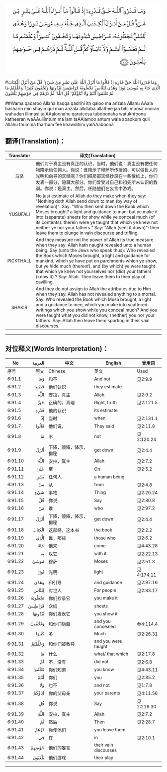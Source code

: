![006:091](images/006_091.gif)

#وَمَا قَدَرُوا اللَّهَ حَقَّ قَدْرِهِ إِذْ قَالُوا مَا أَنْزَلَ اللَّهُ عَلَىٰ بَشَرٍ مِنْ شَيْءٍ ۗ قُلْ مَنْ أَنْزَلَ الْكِتَابَ الَّذِي جَاءَ بِهِ مُوسَىٰ نُورًا وَهُدًى لِلنَّاسِ ۖ تَجْعَلُونَهُ قَرَاطِيسَ تُبْدُونَهَا وَتُخْفُونَ كَثِيرًا ۖ وَعُلِّمْتُمْ مَا لَمْ تَعْلَمُوا أَنْتُمْ وَلَا آبَاؤُكُمْ ۖ قُلِ اللَّهُ ۖ ثُمَّ ذَرْهُمْ فِي خَوْضِهِمْ يَلْعَبُونَ 

##Wama qadaroo Allaha haqqa qadrihi ith qaloo ma anzala Allahu AAala basharin min shayin qul man anzala alkitaba allathee jaa bihi moosa nooran wahudan lilnnasi tajAAaloonahu qarateesa tubdoonaha watukhfoona katheeran waAAullimtum ma lam taAAlamoo antum wala abaokum quli Allahu thumma tharhum fee khawdihim yalAAaboona 

## 翻译(Translation)：

| Translator | 译文(Translation)                                            |
| :--------: | ------------------------------------------------------------ |
|    马坚    | 他们对于真主没有真正的认识，当时，他们说：真主没有把任何物降示给任何人。你说：谁降示了穆萨所传授的、可以做世人的光明和向导的天经呢？你们把那部天经抄录在一些散纸上，你们发表一部分，隐藏大部分。你们曾受过自己和祖先所未认识的教训。你说：是真主。然后，任随他们在妄言中游戏。 |
|  YUSUFALI  | No just estimate of Allah do they make when they say: "Nothing doth Allah send down to man (by way of revelation)": Say: "Who then sent down the Book which Moses brought? a light and guidance to man: but ye make it into (separate) sheets for show while ye conceal much (of its contents): therein were ye taught that which ye knew not neither ye nor your fathers." Say: "Allah (sent it down)": then leave them to plunge in vain discourse and trifling. |
| PICKTHALL  | And they measure not the power of Allah its true measure when they say: Allah hath naught revealed unto a human being. Say (unto the Jews who speak thus): Who revealed the Book which Moses brought, a light and guidance for mankind, which ye have put on parchments which ye show, but ye hide much (thereof), and (by which) ye were taught that which ye knew not yourselves nor (did) your fathers (know it) ? Say: Allah. Then leave them to their play of cavilling. |
|   SHAKIR   | And they do not assign to Allah the attributes due to Him when they say: Allah has not revealed anything to a mortal. Say: Who revealed the Book which Musa brought, a light and a guidance to men, which you make into scattered writings which you show while you conceal much? And you were taught what you did not know, (neither) you nor your fathers. Say: Allah then leave them sporting in their vain discourses. |

---

## 对位释义(Words Interpretation)：

| No   | العربية | 中文    | English | 曾用词 |
| ---- | ------: | ------- | ------- | ------ |
| 序号 |    阿文 | Chinese | 英文    | Used   |
| 6:91.1  | وَمَا     | 和不                   | And not               | 见2:9.9    |
| 6:91.2  | قَدَرُوا   | 他们认识               | they estimate         |            |
| 6:91.3  | اللَّهَ    | 安拉，真主             | Allah                 | 见2:9.2    |
| 6:91.4  | حَقَّ      | 正确的，真理           | Right, truth          | 见2:121.5  |
| 6:91.5  | قَدْرِهِ    | 他的认识               | its estimate          |            |
| 6:91.6  | إِذْ      | 当时                   | when                  | 见2:131.1  |
| 6:91.7  | قَالُوا   | 他们说，               | They said             | 见2:11.8   |
| 6:91.8  | مَا      | 不                     | not                   | 见2:120.24 |
| 6:91.9  | أَنْزَلَ    | 下降，颁降，降示，揭秘 | get down              | 见2:4.4    |
| 6:91.10 | اللَّهُ    | 安拉，真主             | Allah                 | 见2:7.2    |
| 6:91.11 | عَلَىٰ     | 至                     | On                    | 见2:5.2    |
| 6:91.12 | بَشَرٍ     | 任何人                 | a human being         |            |
| 6:91.13 | مِنْ      | 从                     | from                  | 见2:4.8    |
| 6:91.14 | شَيْءٍ     | 事物                   | Thing                 | 见2:20.24  |
| 6:91.15 | قُلْ      | 你说                   | Say                   | 见2:80.8   |
| 6:91.16 | مَنْ      | 谁                     | who                   | 见2:97.2   |
| 6:91.17 | أَنْزَلَ    | 下降，颁降，降示，揭秘 | get down              | 见2:4.4    |
| 6:91.18 | الْكِتَابَ  | 这部经，这本书         | the book              | 见2:2.2    |
| 6:91.19 | الَّذِي    | 谁，那些               | those who             | 见2:6.2    |
| 6:91.20 | جَاءَ     | 他来                   | come                  | 见4:43.28  |
| 6:91.21 | بِهِ      | 以它                   | with it               | 见2:22.13  |
| 6:91.22 | مُوسَىٰ    | 穆萨                   | Moses                 | 见2:51.3   |
| 6:91.23 | نُورًا    | 光明                   | light                 | 见4:174.11 |
| 6:91.24 | وَهُدًى    | 和引导                 | and guidance          | 见2:97.16  |
| 6:91.25 | لِلنَّاسِ   | 对世人                 | For people            | 见2:83.17  |
| 6:91.26 | تَجْعَلُونَهُ | 你们抄录它             | you make it           |            |
| 6:91.27 | قَرَاطِيسَ  | 众纸                   | sheets                |            |
| 6:91.28 | تُبْدُونَهَا | 你们发表它             | you show it           |            |
| 6:91.29 | وَتُخْفُونَ  | 和你们隐藏             | and you concealed     | 参4:114.4  |
| 6:91.30 | كَثِيرًا   | 多                     | Much                  | 见2:26.31  |
| 6:91.31 | وَعُلِّمْتُمْ  | 和你们被教导           | and you were taught   |            |
| 6:91.32 | مَا      | 什么                   | what/ that which      | 见2:17.8   |
| 6:91.33 | لَمْ      | 不，没有               | did not               | 见2:6.8    |
| 6:91.34 | تَعْلَمُوا  | 你们知道               | you know              | 见4:43.11  |
| 6:91.35 | أَنْتُمْ    | 你们                   | you                   | 见2:85.2   |
| 6:91.36 | وَلَا     | 也不                   | and not               | 见1:7.8    |
| 6:91.37 | آبَاؤُكُمْ  | 你的父母亲             | your parents          | 见4:11.56  |
| 6:91.38 | قُلِ      | 你说                   | Say                   | 见2:219.30 |
| 6:91.39 | اللَّهُ    | 安拉，真主             | Allah                 | 见2:7.2    |
| 6:91.40 | ثُمَّ      | 然后                   | Then                  | 见2:28.7   |
| 6:91.41 | ذَرْهُمْ    | 你使他们               | you leave them        |            |
| 6:91.42 | فِي      | 在                     | in                    | 见2:10.1   |
| 6:91.43 | خَوْضِهِمْ   | 他们的妄言             | their vain discourses |            |
| 6:91.44 | يَلْعَبُونَ  | 他们游戏               | their play            |            |

---
